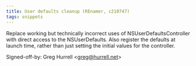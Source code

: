 ```yaml
---
title: User defaults cleanup (REnamer, c210747)
tags: snippets
---
```


Replace working but technically incorrect uses of NSUserDefaultsController with direct access to the NSUserDefaults. Also register the defaults at launch time, rather than just setting the initial values for the controller.

Signed-off-by: Greg Hurrell &lt;greg@hurrell.net&gt;
